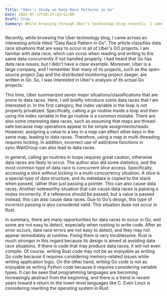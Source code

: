 ```yaml
---
Title: "Uber's Study on Data Race Patterns in Go"
Date: 2022-07-17T10:27:22+11:00
Draft: True
Summary: While browsing through Uber's technology blog recently, I came across an interesting article titled "Data Race Patterns in Go." The article categorizes common instances of data races that occur in all of Uber's Go projects. Data races are not unfamiliar to me, as mishandling concurrent reads and writes to the same data can lead to data races. I have heard that Go has issues with data races, but I haven't seen any specific examples until now. Additionally, Uber is a large company with many Go projects, including the open-source Zap project and the previously mentioned Jaeger distributed monitoring project, so they likely have a lot of experience with Go. Therefore, I am interested in Uber's analysis based on their own experience with Go projects.
---
```


Recently, while browsing the Uber technology blog, I came across an interesting article titled "Data Race Pattern in Go". The article classifies data race situations that are easy to occur in all of Uber's GO projects. I am familiar with data race, which can occur when reading and writing to the same data concurrently if not handled properly. I had heard that Go has data race issues, but I didn't have a clear example. Moreover, Uber is a large company, and I remember that many of its projects, such as the open-source project Zap and the distributed monitoring project Jaeger, are written in Go. So, I was interested in Uber's analysis of its actual Go projects.

This time, Uber summarized seven major situations/classifications that are prone to data races. Here, I will briefly introduce some data races that I am interested in. In the first category, the index variable in the loop is not properly privatized. Specifically, calling a go routine inside a loop and then using the index variable in the go routine is a common mistake. There are also some interesting data races, such as assuming that maps are thread-safe because map operations appear to be simple assignments/reads. However, assigning a value to a key in a map can affect other keys in the same map, leading to data races. Therefore, using a map in multi-threading requires locking. In addition, incorrect use of add/done functions in sync.WaitGroup can also lead to data races.

In general, calling go routines in loops requires great caution, otherwise data races are likely to occur. The author also did some statistics, and the most common type of data race is concurrent slice access. Specifically, accessing a slice without locking in a multi-concurrency situation. A slice is a special type of data structure, and its metadata is copied to the stack when passed, rather than just passing a pointer. This can also cause data races. Another noteworthy situation that can cause data races is passing a mutex incorrectly. If a reference should be passed, but a value is passed instead, this can also cause data races. Due to Go's design, this type of incorrect passing is also considered valid. This situation does not occur in Rust.

In summary, there are many opportunities for data races to occur in Go, and some are not easy to detect, especially when rushing to write code. After an error occurs, data race errors are not easy to detect, and they may not appear immediately at runtime. Fixing them is very troublesome. Rust is much stronger in this regard because its design is aimed at avoiding data race situations. If there is code that may produce data races, it will not even compile. Of course, writing Rust code may not be as enjoyable as writing Go code because it requires considering memory-related issues while writing application logic. On the other hand, writing Go code is not as enjoyable as writing Python code because it requires considering variable types. It can be seen that programming languages are becoming increasingly abstract from the beginning, and there is a trend in recent years toward a return to the lower-level languages like C. Even Linux is considering rewriting the operating system in Rust.